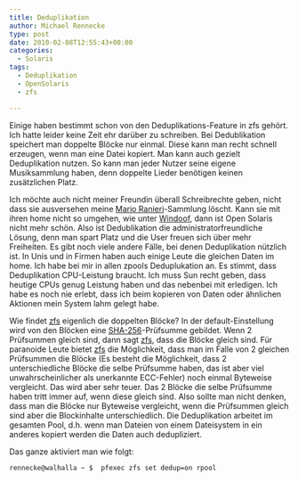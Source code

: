 ```yaml
---
title: Deduplikation
author: Michael Rennecke
type: post
date: 2010-02-08T12:55:43+00:00
categories:
  - Solaris
tags:
  - Deduplikation
  - OpenSolaris
  - zfs

---
```

Einige haben bestimmt schon von den Deduplikations-Feature in zfs gehört. Ich hatte leider keine Zeit ehr darüber zu schreiben. Bei Dedublikation speichert man doppelte Blöcke nur einmal. Diese kann man recht schnell erzeugen, wenn man eine Datei kopiert. Man kann auch gezielt Deduplikation nutzen. So kann man jeder Nutzer seine eigene Musiksammlung haben, denn doppelte Lieder benötigen keinen zusätzlichen Platz.

Ich möchte auch nicht meiner Freundin überall Schreibrechte geben, nicht dass sie ausversehen meine [Mario Ranieri][1]-Sammlung löscht. Kann sie mit ihren home nicht so umgehen, wie unter [Windoof][2], dann ist Open Solaris nicht mehr schön. Also ist Dedublikation die administratorfreundliche Lösung, denn man spart Platz und die User freuen sich über mehr Freiheiten. Es gibt noch viele andere Fälle, bei denen Deduplikation nützlich ist. In Unis und in Firmen haben auch einige Leute die gleichen Daten im home. Ich habe bei mir in allen zpools Deduplukation an. Es stimmt, dass Deduplikation CPU-Leistung braucht. Ich muss Sun recht geben, dass heutige CPUs genug Leistung haben und das nebenbei mit erledigen. Ich habe es noch nie erlebt, dass ich beim kopieren von Daten oder ähnlichen Aktionen mein System lahm gelegt habe.

Wie findet [zfs][3] eigenlich die doppelten Blöcke? In der default-Einstellung wird von den Blöcken eine [SHA-256][4]-Prüfsumme gebildet. Wenn 2 Prüfsummen gleich sind, dann sagt [zfs][3], dass die Blöcke gleich sind. Für paranoide Leute bietet [zfs][3] die Möglichkeit, dass man im Falle von 2 gleichen Prüfsummen die Blöcke (Es besteht die Möglichkeit, dass 2 unterschiedliche Blöcke die selbe Prüfsumme haben, das ist aber viel unwahrscheinlicher als unerkannte ECC-Fehler) noch einmal Byteweise vergleicht. Das wird aber sehr teuer. Das 2 Blöcke die selbe Prüfsumme haben tritt immer auf, wenn diese gleich sind. Also sollte man nicht denken, dass man die Blöcke nur Byteweise vergleicht, wenn die Prüfsummen gleich sind aber die Blockinhalte unterschiedlich. Die Deduplikation arbeitet im gesamten Pool, d.h. wenn man Dateien von einem Dateisystem in ein anderes kopiert werden die Daten auch dedupliziert.

Das ganze aktiviert man wie folgt:

``` sh
rennecke@walhalla ~ $  pfexec zfs set dedup=on rpool
```

 [1]: http://www.marioranieri.at/
 [2]: http://de.wikipedia.org/wiki/Microsoft_Windows
 [3]: http://chaosradio.ccc.de/cre049.html
 [4]: http://de.wikipedia.org/wiki/Secure_Hash_Algorithm
